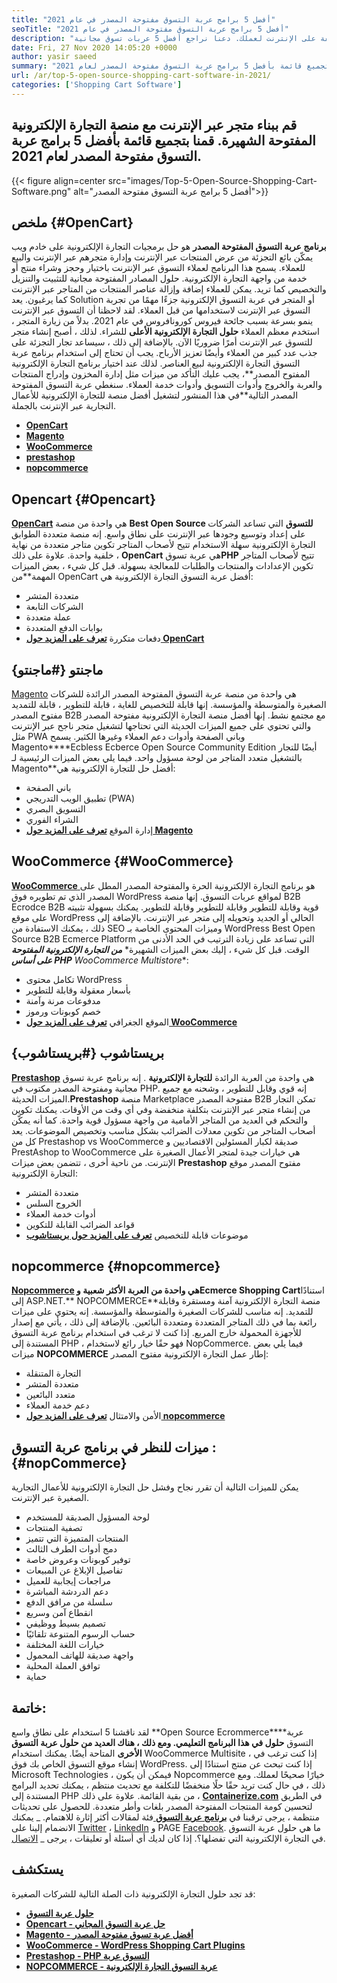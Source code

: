 ```yaml
---
title: "أفضل 5 برامج عربة التسوق مفتوحة المصدر في عام 2021" 
seoTitle: "أفضل 5 برامج عربة التسوق مفتوحة المصدر في عام 2021" 
description: "يمكّنك برنامج عربة التسوق مفتوحة المصدر من إعداد موقع ويب للتجارة الإلكترونية منخفض التكلفة على الإنترنت لعملك. دعنا نراجع أفضل 5 عربات تسوق مجانية." 
date: Fri, 27 Nov 2020 14:05:20 +0000
author: yasir saeed
summary: "قم ببناء متجر عبر الإنترنت مع منصة التجارة الإلكترونية المفتوحة الشهيرة. قمنا بتجميع قائمة بأفضل 5 برامج عربة التسوق مفتوحة المصدر لعام 2021." 
url: /ar/top-5-open-source-shopping-cart-software-in-2021/
categories: ['Shopping Cart Software']
---
```


## قم ببناء متجر عبر الإنترنت مع منصة التجارة الإلكترونية المفتوحة الشهيرة. قمنا بتجميع قائمة بأفضل 5 برامج عربة التسوق مفتوحة المصدر لعام 2021.

{{< figure align=center src="images/Top-5-Open-Source-Shopping-Cart-Software.png" alt="أفضل 5 برامج عربة التسوق مفتوحة المصدر">}}


## **ملخص** {#OpenCart}

**برنامج عربة التسوق المفتوحة المصدر** هو حل برمجيات التجارة الإلكترونية على خادم ويب يمكّن بائع التجزئة من عرض المنتجات عبر الإنترنت وإدارة متجرهم عبر الإنترنت والبيع للعملاء. يسمح هذا البرنامج لعملاء التسوق عبر الإنترنت باختيار وحجز وشراء منتج أو خدمة من واجهة التجارة الإلكترونية. حلول المصادر المفتوحة مجانية للتثبيت والتنزيل والتخصيص كما تريد. يمكن للعملاء إضافة وإزالة عناصر المنتجات من المتاجر عبر الإنترنت كما يرغبون. يعد Solution أو المتجر في عربة التسوق الإلكترونية جزءًا مهمًا من تجربة التسوق عبر الإنترنت لاستخدامها من قبل العملاء.
لقد لاحظنا أن التسوق عبر الإنترنت ينمو بسرعة بسبب جائحة فيروس كورونافروس في عام 2021. بدلاً من زيارة المتجر ، استخدم معظم العملاء **حلول التجارة الإلكترونية الأعلى** للشراء. لذلك ، أصبح إنشاء متجر للتسوق عبر الإنترنت أمرًا ضروريًا الآن. بالإضافة إلى ذلك ، سيساعد تجار التجزئة على جذب عدد كبير من العملاء وأيضًا تعزيز الأرباح. يجب أن تحتاج إلى استخدام برنامج عربة التسوق التجارة الإلكترونية لبيع العناصر. لذلك عند اختيار برنامج التجارة الإلكترونية المفتوح المصدر**، يجب عليك التأكد من ميزات مثل إدارة المخزون وإدراج المنتجات والعربة والخروج وأدوات التسويق وأدوات خدمة العملاء.
سنغطي عربة التسوق المفتوحة المصدر التالية**في هذا المنشور لتشغيل أفضل منصة للتجارة الإلكترونية للأعمال التجارية عبر الإنترنت بالجملة.
* [ **OpenCart** ][1]
* [ **Magento** ][2]
* [ **WooCommerce** ][3]
* [ **prestashop** ][4]
* [ **nopcommerce** ][5]

## Opencart {#Opencart}

[ **OpenCart**][6] هي واحدة من منصة **Best Open Source للتسوق** التي تساعد الشركات على إعداد وتوسيع وجودها عبر الإنترنت على نطاق واسع. إنه منصة متعددة الطوابق التجارة الإلكترونية سهلة الاستخدام تتيح لأصحاب المتاجر تكوين متاجر متعددة من نهاية خلفية واحدة. علاوة على ذلك ، **OpenCart** هي عربة تسوق**PHP** تتيح لأصحاب المتاجر تكوين الإعدادات والمنتجات والطلبات للمعالجة بسهولة.
قبل كل شيء ، بعض الميزات المهمة**من OpenCart أفضل عربة التسوق التجارة الإلكترونية هي:
  * متعددة المتشر
  * الشركات التابعة
  * عملة متعددة
  * بوابات الدفع المتعددة
  * دفعات متكررة
[ **تعرف على المزيد حول OpenCart** ][7]

## ماجنتو {#ماجنتو}

[Magento][8] هي واحدة من منصة عربة التسوق المفتوحة المصدر الرائدة للشركات الصغيرة والمتوسطة والمؤسسة. إنها قابلة للتخصيص للغاية ، قابلة للتطوير ، قابلة للتمديد مفتوح المصدر B2B مع مجتمع نشط. إنها أفضل منصة التجارة الإلكترونية مفتوحة المصدر والتي تحتوي على جميع الميزات الحديثة التي تحتاجها لتشغيل متجر ناجح عبر الإنترنت مثل PWA وباني الصفحة وأدوات دعم العملاء وغيرها الكثير. يسمح Magento****Ecbless Ecberce Open Source Community Edition أيضًا للتجار بالتشغيل متعدد المتاجر من لوحة مسؤول واحد.
فيما يلي بعض الميزات الرئيسية لـ Magento**أفضل حل للتجارة الإلكترونية هي:
  * باني الصفحة
  * تطبيق الويب التدريجي (PWA)
  * التسويق البصري
  * الشراء الفوري
  * إدارة الموقع
[ **تعرف على المزيد حول Magento** ][8]

## WooCommerce {#WooCommerce}

[ **WooCommerce** ][9] هو برنامج التجارة الإلكترونية الحرة والمفتوحة المصدر المطل على المصدر الذي تم تطويره فوق WordPress لمواقع عربات التسوق. إنها منصة B2B Ecrodce B2B قوية وقابلة للتطوير وقابلة للتطوير وقابلة للتطوير. يمكنك بسهولة تثبيته على موقع WordPress الحالي أو الجديد وتحويله إلى متجر عبر الإنترنت. بالإضافة إلى ذلك ، يمكنك الاستفادة من SEO وميزات المحتوى الخاصة بـ WordPress Best Open Source B2B Ecmerce Platform التي تساعد على زيادة الترتيب في الحد الأدنى من الوقت.
قبل كل شيء ، إليك بعض الميزات الشهيرة* ***من التجارة الإلكترونية المفتوحة على أساس PHP** WooCommerce Multistore**:
  * تكامل محتوى WordPress
  * بأسعار معقولة وقابلة للتطوير
  * مدفوعات مرنة وآمنة
  * خصم كوبونات ورموز
  * الموقع الجغرافي
[ **تعرف على المزيد حول WooCommerce** ][10]

## بريستاشوب {#بريستاشوب}

[ **Prestashop**][11] هي واحدة من العربة الرائدة **للتجارة الإلكترونية** . إنه برنامج عربة تسوق مجانية ومفتوحة المصدر مكتوب في PHP. إنه قوي وقابل للتطوير ، وشحنه مع جميع الميزات الحديثة.**Prestashop** منصة Marketplace مفتوحة المصدر B2B تمكن التجار من إنشاء متجر عبر الإنترنت بتكلفة منخفضة وفي أي وقت من الأوقات. يمكنك تكوين والتحكم في العديد من المتاجر الأمامية من واجهة مسؤول قوية واحدة. كما أنه يمكّن أصحاب المتاجر من تكوين معدلات الضرائب بشكل مناسب وتخصيص الموضوعات. يعد كل من Prestashop vs WooCommerce صديقة لكبار المسئولين الاقتصاديين و PrestAshop to WooCommerce هي خيارات جيدة لمتجر الأعمال الصغيرة على الإنترنت.
من ناحية أخرى ، تتضمن بعض ميزات **Prestashop** مفتوح المصدر موقع التجارة الإلكترونية:
  * متعددة المتشر
  * الخروج السلس
  * أدوات خدمة العملاء
  * قواعد الضرائب القابلة للتكوين
  * موضوعات قابلة للتخصيص
[ **تعرف على المزيد حول بريستاشوب** ][12]

## nopcommerce {#nopcommerce}

**[Nopcommerce][13] **هي واحدة من العربة الأكثر شعبية و**Ecmerce Shopping Cart**استنادًا إلى ASP.NET.** NOPCOMMERCE**منصة التجارة الإلكترونية آمنة ومستقرة وقابلة للتمديد. إنه مناسب للشركات الصغيرة والمتوسطة والمؤسسة. إنه يحتوي على ميزات رائعة بما في ذلك المتاجر المتعددة ومتعددة البائعين. بالإضافة إلى ذلك ، يأتي مع إصدار للأجهزة المحمولة خارج المربع. إذا كنت لا ترغب في استخدام برنامج عربة التسوق المستندة إلى PHP ، فهو حقًا خيار رائع لاستخدام NopCommerce.
فيما يلي بعض ميزات **NOPCOMMERCE** إطار عمل التجارة الإلكترونية مفتوح المصدر:
  * التجارة المتنقلة
  * متعددة المتشر
  * متعدد البائعين
  * دعم خدمة العملاء
  * الأمن والامتثال
[ **تعرف على المزيد حول nopcommerce** ][14]

## **ميزات للنظر في برنامج عربة التسوق** : {#nopCommerce}

يمكن للميزات التالية أن تقرر نجاح وفشل حل التجارة الإلكترونية للأعمال التجارية الصغيرة عبر الإنترنت.
  * لوحة المسؤول الصديقة للمستخدم
  * تصفية المنتجات
  * المنتجات المتميزة التي تتميز
  * دمج أدوات الطرف الثالث
  * توفير كوبونات وعروض خاصة
  * تفاصيل الإبلاغ عن المبيعات
  * مراجعات إيجابية للعميل
  * دعم الدردشة المباشرة
  * سلسلة من مرافق الدفع
  * انقطاع آمن وسريع
  * تصميم بسيط ووظيفي
  * حساب الرسوم المتنوعة تلقائيًا
  * خيارات اللغة المختلفة
  * واجهة صديقة للهاتف المحمول
  * توافق العملة المحلية
  * حماية

## خاتمة:
لقد ناقشنا 5 استخدام على نطاق واسع **Open Source Ecrommerce****عربة التسوق **حلول في هذا البرنامج التعليمي. ومع ذلك ، هناك العديد من حلول عربة التسوق الأخرى** المتاحة أيضًا. يمكنك استخدام WooCommerce Multisite ، إذا كنت ترغب في إنشاء موقع التسوق الخاص بك فوق WordPress. إذا كنت تبحث عن منتج استنادًا إلى Microsoft Technologies ، فيمكن أن يكون Nopcommerce خيارًا صحيحًا لعملك. ومع ذلك ، في حال كنت تريد حقًا حلًا منخفضًا للتكلفة مع تحديث منتظم ، يمكنك تحديد البرامج المستندة إلى PHP من بقية القائمة.
علاوة على ذلك ، [ **Containerize.com**][15] في الطريق لتحسين كومة المنتجات المفتوحة المصدر بلغات وأطر متعددة. للحصول على تحديثات منتظمة ، يرجى ترقبنا في [**برنامج عربة التسوق** ][16] فئة لمقالات أكثر إثارة للاهتمام. _ يمكنك الانضمام إلينا على [Twitter][17] ، [LinkedIn][18] و PAGE [Facebook][19]. ما هي حلول عربة التسوق في التجارة الإلكترونية التي تفضلها؟. إذا كان لديك أي أسئلة أو تعليقات ، يرجى _ [الاتصال][20].

## يستكشف
قد تجد حلول التجارة الإلكترونية ذات الصلة التالية للشركات الصغيرة:
* [ **حلول عربة التسوق** ][21]
* [ **Opencart - حل عربة التسوق المجاني** ][22]
* [ **Magento - أفضل عربة تسوق مفتوحة المصدر** ][23]
* [ **WooCommerce - WordPress Shopping Cart Plugins** ][24]
* [ **Prestashop - PHP التسوق عربة** ][25]
* [ **NOPCOMMERCE - عربة التسوق التجارة الإلكترونية** ][26]



[1]: #OpenCart
[2]: #Magento
[3]: #WooCommerce
[4]: #PrestaShop
[5]: #nopCommerce
[6]: https://products.containerize.com/ecommerce/opencart/
[7]: https://www.opencart.com/
[8]: https://magento.com/
[9]: https://products.containerize.com/ecommerce/woocommerce/
[10]: https://woocommerce.com/
[11]: https://products.containerize.com/ecommerce/prestashop/
[12]: https://www.prestashop.com/
[13]: https://products.containerize.com/ecommerce/nopcommerce/
[14]: https://www.nopcommerce.com/
[15]: https://www.containerize.com/
[16]: https://blog.containerize.com/category/shopping-cart-software
[17]: https://twitter.com/containerize_co
[18]: https://www.linkedin.com/company/containerize/
[19]: http://facebook.com/containerize
[20]: mailto:yasir.saeed@aspose.com
[21]: https://products.containerize.com/ecommerce
[22]: https://products.containerize.com/ecommerce/opencart
[23]: https://products.containerize.com/ecommerce/magento
[24]: https://products.containerize.com/ecommerce/woocommerce
[25]: https://products.containerize.com/ecommerce/prestashop
[26]: https://products.containerize.com/ecommerce/nopcommerce
